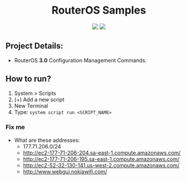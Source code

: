 <h1 align="center">RouterOS Samples</h1>
<p align="center">
    <a href="https://github.com/rios0rios0/RouterOS-Samples/releases/latest" alt="Latest Release">
        <img src="https://img.shields.io/github/release/rios0rios0/RouterOS-Samples.svg?style=for-the-badge&logo=github" /></a>
    <a href="https://github.com/rios0rios0/RouterOS-Samples/blob/master/LICENSE" alt="License">
        <img src="https://img.shields.io/github/license/rios0rios0/RouterOS-Samples.svg?style=for-the-badge&logo=github" /></a>
</p>

## Project Details:
- RouterOS __3.0__ Configuration Management Commands.

## How to run?
1. System > Scripts
2. (+) Add a new script
3. New Terminal
4. Type: `system script run <SCRIPT_NAME>`

### Fix me
- What are these addresses:
    * 177.71.206.0/24
    * http://ec2-177-71-206-204.sa-east-1.compute.amazonaws.com/
    * http://ec2-177-71-206-195.sa-east-1.compute.amazonaws.com/
    * http://ec2-52-32-130-141.us-west-2.compute.amazonaws.com/
    * http://www.webgui.nokiawifi.com/
